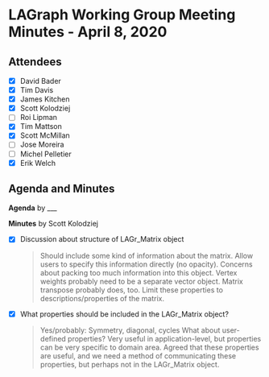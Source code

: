 # LAGraph Working Group Meeting Minutes - April 8, 2020

## Attendees
- [X] David Bader
- [X] Tim Davis
- [X] James Kitchen
- [X] Scott Kolodziej
- [ ] Roi Lipman
- [X] Tim Mattson
- [X] Scott McMillan
- [ ] Jose Moreira
- [ ] Michel Pelletier
- [X] Erik Welch

## Agenda and Minutes

**Agenda** by ___

**Minutes** by Scott Kolodziej

- [X] Discussion about structure of LAGr_Matrix object
    > Should include some kind of information about the matrix. Allow users to specify this information directly (no opacity).
    > Concerns about packing too much information into this object. Vertex weights probably need to be a separate vector object. Matrix transpose probably does, too. Limit these properties to descriptions/properties of the matrix.
- [X] What properties should be included in the LAGr_Matrix object?
    > Yes/probably: Symmetry, diagonal, cycles
    > What about user-defined properties? Very useful in application-level, but properties can be very specific to domain area. Agreed that these properties are useful, and we need a method of communicating these properties, but perhaps not in the LAGr_Matrix object.
